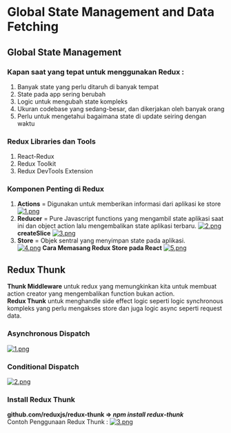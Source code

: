 # Global State Management and Data Fetching

## Global State Management

### Kapan saat yang tepat untuk menggunakan Redux :

1. Banyak state yang perlu ditaruh di banyak tempat
2. State pada app sering berubah
3. Logic untuk mengubah state kompleks
4. Ukuran codebase yang sedang-besar, dan dikerjakan oleh banyak orang
5. Perlu untuk mengetahui bagaimana state di update seiring dengan waktu

### Redux Libraries dan Tools

1. React-Redux
2. Redux Toolkit
3. Redux DevTools Extension

### Komponen Penting di Redux

1. **Actions** = Digunakan untuk memberikan informasi dari aplikasi ke store
   [![1.png](https://i.postimg.cc/C5h3mT8d/1.png)](https://postimg.cc/r0HZwHQL)
2. **Reducer** = Pure Javascript functions yang mengambil state aplikasi saat ini dan object action lalu mengembalikan state aplikasi terbaru. [![2.png](https://i.postimg.cc/wMrwJScC/2.png)](https://postimg.cc/wRh5Y4r2)
   **createSlice**
   [![3.png](https://i.postimg.cc/DZHC49ct/3.png)](https://postimg.cc/YGNNJyZ3)
3. **Store** = Objek sentral yang menyimpan state pada aplikasi.  
   [![4.png](https://i.postimg.cc/P5TSDzmr/4.png)](https://postimg.cc/gntyFhSf)
   **Cara Memasang Redux Store pada React**
   [![5.png](https://i.postimg.cc/ZqgPwryN/5.png)](https://postimg.cc/jWHJ5ncq)

## Redux Thunk

**Thunk Middleware** untuk redux yang memungkinkan kita untuk membuat action creator yang mengembalikan function bukan action.  
**Redux Thunk** untuk menghandle side effect logic seperti logic synchronous kompleks yang perlu mengakses store dan juga logic async seperti request data.

### Asynchronous Dispatch

[![1.png](https://i.postimg.cc/7Pnm699m/1.png)](https://postimg.cc/grrvtvfZ)

### Conditional Dispatch

[![2.png](https://i.postimg.cc/KzyDc3g6/2.png)](https://postimg.cc/7Cm2m699)

### Install Redux Thunk

**github.com/reduxjs/redux-thunk => <i>npm install redux-thunk</i>**  
Contoh Penggunaan Redux Thunk :
[![3.png](https://i.postimg.cc/VLNBN8dk/3.png)](https://postimg.cc/pygn03fw)
